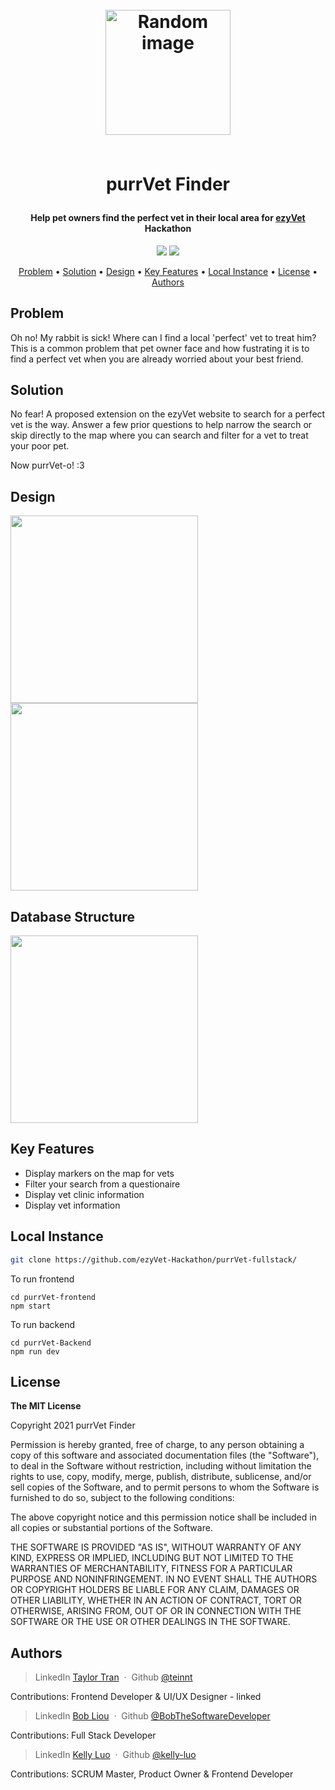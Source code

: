 <h1 align="center">
	<br>
	<a height="200" href="#" target="_blank" alt="Link to application"><img src="https://i.imgur.com/Zc8bkw5.png" alt="Random image" width="200"></a>
	<br>
	<br>
	<p>purrVet Finder</p>
</h1>

<h4 align="center">Help pet owners find the perfect vet in their local area for <a href="#" target="_blank" alt="https://www.ezyvet.com/">ezyVet</a> Hackathon</h4>

<p align="center">
		<img src="https://img.shields.io/badge/Hackathon-Ready-brightgreen">
		<img src="https://img.shields.io/badge/react-17.0.2-ff69b4">
</p>

<p align="center">
		<a href="#problem">Problem</a> •
		<a href="#problem">Solution</a> •
		<a href="#design">Design</a> •
		<a href="#key-features">Key Features</a> •
		<a href="#local-instance">Local Instance</a> •
		<a href="#license">License</a> •
		<a href="#author">Authors</a>
</p>

## Problem
Oh no! My rabbit is sick! Where can I find a local 'perfect' vet to treat him?
This is a common problem that pet owner face and how fustrating it is to find a perfect vet when you are already worried about your best friend.

## Solution
No fear! A proposed extension on the ezyVet website to search for a perfect vet is the way.
Answer a few prior questions to help narrow the search or skip directly to the map where you can search and filter for a vet to treat your poor pet.

Now purrVet-o! :3

## Design

<img src="https://i.imgur.com/f9uhVm5.png" width="300">     <img src="https://i.imgur.com/83JA9I5.png" width="300">

## Database Structure

<img src="https://i.imgur.com/CPc2eTa.png" width="300">

## Key Features
* Display markers on the map for vets
* Filter your search from a questionaire
* Display vet clinic information
* Display vet information

## Local Instance

```sh
git clone https://github.com/ezyVet-Hackathon/purrVet-fullstack/
```

To run frontend
```
cd purrVet-frontend
npm start
```

To run backend
```
cd purrVet-Backend
npm run dev
```

## License

<p> 
<strong>The MIT License</strong><br>

Copyright 2021 purrVet Finder

Permission is hereby granted, free of charge, to any person obtaining a copy of this software and associated documentation files (the "Software"), to deal in the Software without restriction, including without limitation the rights to use, copy, modify, merge, publish, distribute, sublicense, and/or sell copies of the Software, and to permit persons to whom the Software is furnished to do so, subject to the following conditions:

The above copyright notice and this permission notice shall be included in all copies or substantial portions of the Software.

THE SOFTWARE IS PROVIDED "AS IS", WITHOUT WARRANTY OF ANY KIND, EXPRESS OR IMPLIED, INCLUDING BUT NOT LIMITED TO THE WARRANTIES OF MERCHANTABILITY, FITNESS FOR A PARTICULAR PURPOSE AND NONINFRINGEMENT. IN NO EVENT SHALL THE AUTHORS OR COPYRIGHT HOLDERS BE LIABLE FOR ANY CLAIM, DAMAGES OR OTHER LIABILITY, WHETHER IN AN ACTION OF CONTRACT, TORT OR OTHERWISE, ARISING FROM, OUT OF OR IN CONNECTION WITH THE SOFTWARE OR THE USE OR OTHER DEALINGS IN THE SOFTWARE.

</p>

## Authors

> LinkedIn [Taylor Tran](www.linkedin.com/in/taylor-tran-0024) &nbsp;&middot;&nbsp;
> Github [@teinnt](https://github.com/teinnt)

Contributions: Frontend Developer & UI/UX Designer - linked 

> LinkedIn [Bob Liou](https://www.linkedin.com/in/bob-liou/) &nbsp;&middot;&nbsp;
> Github [@BobTheSoftwareDeveloper](https://github.com/BobTheSoftwareDeveloper)
> 
Contributions: Full Stack Developer

> LinkedIn [Kelly Luo](https://www.linkedin.com/in/kelly-luo-engineering/) &nbsp;&middot;&nbsp;
> Github [@kelly-luo](https://github.com/kelly-luo)

Contributions: SCRUM Master, Product Owner & Frontend Developer
